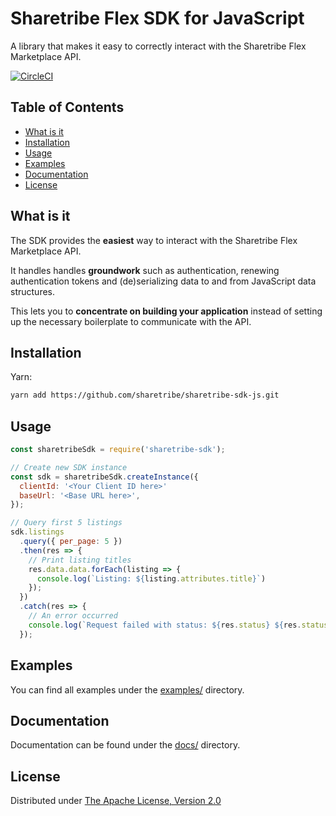 # Sharetribe Flex SDK for JavaScript

A library that makes it easy to correctly interact with the Sharetribe Flex Marketplace API.

[![CircleCI](https://circleci.com/gh/sharetribe/sharetribe-sdk-js.svg?style=svg&circle-token=f2209b7cd8300d10f73d359072d7f03f81bff8f4)](https://circleci.com/gh/sharetribe/sharetribe-sdk-js)

## Table of Contents

* [What is it](#what-is-it)
* [Installation](#installation)
* [Usage](#usage)
* [Examples](#examples)
* [Documentation](#documentation)
* [License](#license)

## What is it

The SDK provides the **easiest** way to interact with the Sharetribe
Flex Marketplace API.

It handles handles **groundwork** such as authentication, renewing
authentication tokens and (de)serializing data to and from
JavaScript data structures.

This lets you to **concentrate on building your application** instead of
setting up the necessary boilerplate to communicate with the API.

## Installation

Yarn:

```sh
yarn add https://github.com/sharetribe/sharetribe-sdk-js.git
```

## Usage

```js
const sharetribeSdk = require('sharetribe-sdk');

// Create new SDK instance
const sdk = sharetribeSdk.createInstance({
  clientId: '<Your Client ID here>'
  baseUrl: '<Base URL here>',
});

// Query first 5 listings
sdk.listings
  .query({ per_page: 5 })
  .then(res => {
    // Print listing titles
    res.data.data.forEach(listing => {
      console.log(`Listing: ${listing.attributes.title}`)
    });
  })
  .catch(res => {
    // An error occurred
    console.log(`Request failed with status: ${res.status} ${res.statusText}`);
  });
```

## Examples

You can find all examples under the [examples/](https://github.com/sharetribe/sharetribe-sdk-js/tree/master/examples/) directory.

## Documentation

Documentation can be found under the [docs/](https://github.com/sharetribe/sharetribe-sdk-js/tree/master/docs) directory.

## License

Distributed under [The Apache License, Version 2.0](https://github.com/sharetribe/sharetribe-sdk-js/tree/master/LICENSE)
